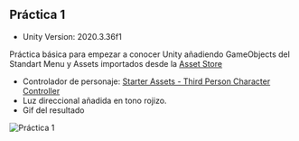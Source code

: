 ## Práctica 1
- Unity Version: 2020.3.36f1

Práctica básica para empezar a conocer Unity añadiendo GameObjects del Standart Menu y Assets importados desde la [Asset Store](https://assetstore.unity.com/?utm_source=google&utm_medium=cpc&utm_campaign=AS_AS_Assetstore_EMEA_FR_EN_N-A_SEM-GG_acquisition_BR-PR_2022-09_Evergreen_CC3022&utm_content=AS-CoreBrand&utm_term=asset%20store&gclid=CjwKCAjws--ZBhAXEiwAv-RNL6Orm9XGK5i31bYPLifJ7gZXTqeRt2yLPdt7TgdLWs-PX1FzEX4HKBoC7fUQAvD_BwE&gclsrc=aw.ds)

- Controlador de personaje: [Starter Assets - Third Person Character Controller](https://assetstore.unity.com/packages/essentials/starter-assets-third-person-character-controller-196526)
- Luz direccional añadida en tono rojizo.
- Gif del resultado


![Práctica 1](https://user-images.githubusercontent.com/114673717/193822222-df5bb0ad-e25f-4635-9048-4a13fd040dfd.gif)
